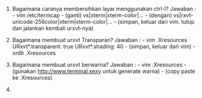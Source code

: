 1. Bagaimana caranya membersihkan layar menggunakan ctrl-l?
   Jawaban : - vim /etc/termcap 
   	     - (ganti)  vs|xterm|xterm-color|...
   	     - (dengan) vs|rxvt-unicode-256color|xterm|xterm-color|... 
   	     - (simpan, keluar dari vim. tutup dan jalankan kembali urxvt-nya)

2. Bagaimana membuat urxvt Transparan?
   Jawaban : - vim .Xresources
 	       URxvt*.transparent: true
	       URxvt*.shading: 40
	     - (simpan, keluar dari vim)
	     - xrdb .Xresources

3. Bagaimana membuat urxvt berwarna? 
   Jawaban : - vim .Xresources 
             - (gunakan http://www.terminal.sexy untuk generate warna)
	     - (copy paste ke .Xresources)

4. 
